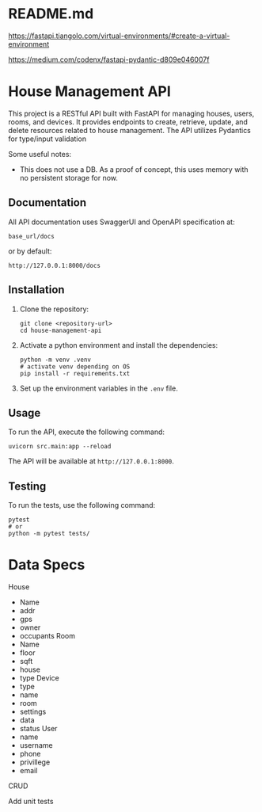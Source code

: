 # README.md

https://fastapi.tiangolo.com/virtual-environments/#create-a-virtual-environment

https://medium.com/codenx/fastapi-pydantic-d809e046007f 

# House Management API

This project is a RESTful API built with FastAPI for managing houses, users, rooms, and devices. It provides endpoints to create, retrieve, update, and delete resources related to house management. The API utilizes Pydantics for type/input validation

Some useful notes:
- This does not use a DB. As a proof of concept, this uses memory with no persistent storage for now.

## Documentation
All API documentation uses SwaggerUI and OpenAPI specification at:

`base_url/docs`

or by default:

`http://127.0.0.1:8000/docs`

## Installation

1. Clone the repository:
   ```
   git clone <repository-url>
   cd house-management-api
   ```

2. Activate a python environment and install the dependencies:
   ```
   python -m venv .venv
   # activate venv depending on OS
   pip install -r requirements.txt
   ```

3. Set up the environment variables in the `.env` file.

## Usage

To run the API, execute the following command:

```
uvicorn src.main:app --reload
```

The API will be available at `http://127.0.0.1:8000`.

## Testing

To run the tests, use the following command:

```
pytest
# or
python -m pytest tests/
```

# Data Specs
House
- Name
- addr
- gps
- owner
- occupants
Room
- Name
- floor
- sqft
- house
- type
Device
- type
- name
- room
- settings
- data
- status
User
- name
- username
- phone
- privillege
- email

CRUD

Add unit tests